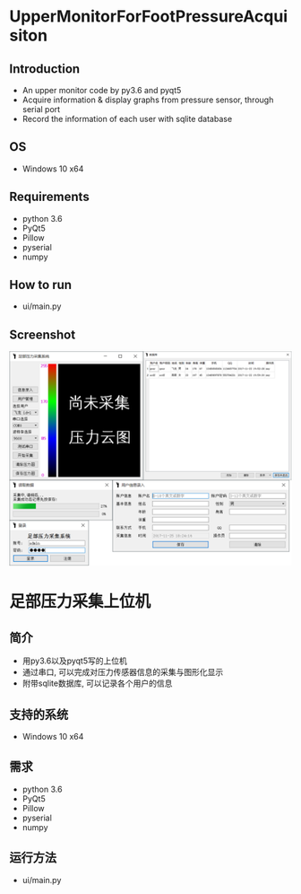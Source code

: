 # UpperMonitorForFootPressureAcquisiton 
## Introduction 
* An upper monitor code by py3.6 and pyqt5 
* Acquire information & display graphs from pressure sensor, through serial port
* Record the information of each user with sqlite database

## OS
* Windows 10 x64

## Requirements
* python 3.6
* PyQt5
* Pillow
* pyserial
* numpy

## How to run
* ui/main.py

## Screenshot
![Screenshot](https://github.com/voaignidc/UpperMonitorForFootPressureAcquisition/blob/master/screenshot.png)

# 足部压力采集上位机
## 简介
* 用py3.6以及pyqt5写的上位机
* 通过串口, 可以完成对压力传感器信息的采集与图形化显示
* 附带sqlite数据库, 可以记录各个用户的信息

## 支持的系统
* Windows 10 x64


## 需求
* python 3.6
* PyQt5
* Pillow
* pyserial
* numpy

## 运行方法
* ui/main.py
